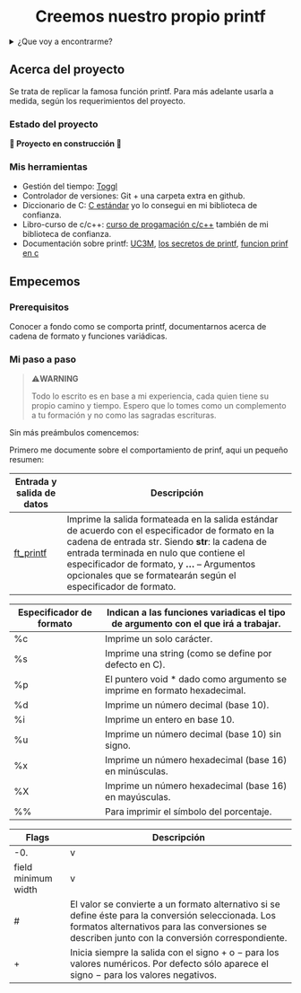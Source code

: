 <h1 align="center"> Creemos nuestro propio printf </h1>

<details>
  <summary>¿Que voy a encontrarme?</summary>
  <ol>
    <li>
      <a href="#Acerca-del-proyecto">Acerca del proyecto</a>
      <ul>
        <li><a href="#estado-del-proyecto">Estado del proyecto</a></li>
        <li><a href="#Mis-herramientas">Mis herramientas</a></li>
      </ul>
    </li>
    <li>
      <a href="#Empecemos">Empecemos</a>
      <ul>
        <li><a href="#prerequisitos">Prerequisitos</a></li>
        <li><a href="#Mi-paso-a-paso">Mi paso a paso</a></li>
      </ul>
    </li>
    <li><a href="#Pongamoslo-a-prueba">Pongamoslo a prueba</a></li>
    <li><a href="#roadmap">Roadmap</a></li>
  </ol>
</details>

## Acerca del proyecto
Se trata de replicar la famosa función printf.
Para más adelante usarla a medida, según los requerimientos del proyecto.

### Estado del proyecto
**:construction: Proyecto en construcción :construction:**

### Mis herramientas

* Gestión del tiempo: [Toggl](https://chrome.google.com/webstore/detail/toggl-track-productivity/oejgccbfbmkkpaidnkphaiaecficdnfn)
* Controlador de versiones: Git + una carpeta extra en github.
* Diccionario de C: [C estándar](https://www.popularlibros.com/libro/programacion-c-estandar_169422) yo lo consegui en mi biblioteca de confianza.
* Libro-curso de c/c++: [curso de progamación c/c++](https://anayamultimedia.es/libro/manuales-imprescindibles/c-cmasmas-curso-de-programacion-miguel-angel-acera-garcia-9788441539372/) también de mi biblioteca de confianza.
* Documentación sobre printf: [UC3M](https://www.it.uc3m.es/pbasanta/asng/course_notes/input_output_printf_es.html), [los secretos de printf](https://algoritmos9511.gitlab.io/_downloads/1957137bc70fc4a237497050cfc49c7f/los-secretos-de-printf.pdf), [funcion prinf en c](https://www.pcresumen.com/menu-software/36-lenguajes-de-programacion/c/113-la-funcion-printf-en-c)

## Empecemos

### Prerequisitos

Conocer a fondo como se comporta printf, documentarnos acerca de cadena de formato y funciones variádicas.

### Mi paso a paso

> :warning:**WARNING**
> 
> Todo lo escrito es en base a mi experiencia, cada quien tiene su propio camino y tiempo. Espero que lo tomes como un complemento a tu formación y no como las sagradas escrituras.

Sin más preámbulos comencemos:

Primero me documente sobre el comportamiento de prinf, aqui un pequeño resumen:

| Entrada y salida de datos | Descripción |
| ------------- | ------------- |
| [ft_printf](URL)  | Imprime la salida formateada en la salida estándar de acuerdo con el especificador de formato en la cadena de entrada str. Siendo **str**: la cadena de entrada terminada en nulo que contiene el especificador de formato, y **…** – Argumentos opcionales que se formatearán según el especificador de formato. |


| Especificador de formato | Indican a las funciones variadicas el tipo de argumento con el que irá a trabajar. |
| ------------- | ------------- |
| %c | Imprime un solo carácter. |
| %s | Imprime una string (como se define por defecto en C). |
| %p | El puntero void * dado como argumento se imprime en formato hexadecimal. |
| %d | Imprime un número decimal (base 10). |
| %i | Imprime un entero en base 10. |
| %u | Imprime un número decimal (base 10) sin signo. |
| %x | Imprime un número hexadecimal (base 16) en minúsculas. |
| %X | Imprime un número hexadecimal (base 16) en mayúsculas. |
| %% | Para imprimir el símbolo del porcentaje. |

| Flags | Descripción |
| ------------- | ------------- |
| -0. | v |
| field minimum width | v |
| # | El valor se convierte a un formato alternativo si se define éste para la conversión seleccionada. Los formatos alternativos para las conversiones se describen junto con la conversión correspondiente. |
| + | Inicia siempre la salida con el signo + o − para los valores numéricos. Por defecto sólo aparece el signo − para los valores negativos. |
